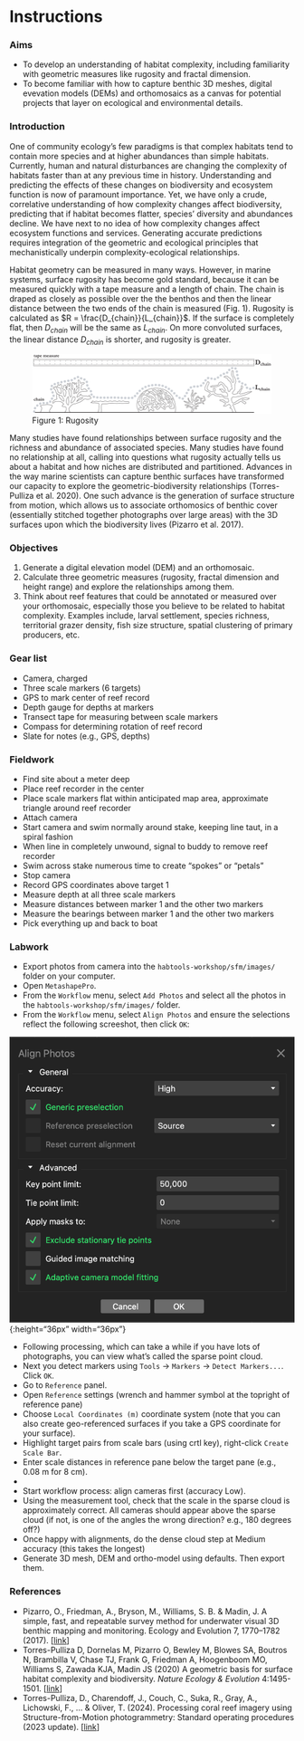 
# Instructions

### Aims

- To develop an understanding of habitat complexity, including
  familiarity with geometric measures like rugosity and fractal
  dimension.
- To become familiar with how to capture benthic 3D meshes, digital
  evevation models (DEMs) and orthomosaics as a canvas for potential
  projects that layer on ecological and environmental details.

### Introduction

One of community ecology’s few paradigms is that complex habitats tend
to contain more species and at higher abundances than simple habitats.
Currently, human and natural disturbances are changing the complexity of
habitats faster than at any previous time in history. Understanding and
predicting the effects of these changes on biodiversity and ecosystem
function is now of paramount importance. Yet, we have only a crude,
correlative understanding of how complexity changes affect biodiversity,
predicting that if habitat becomes flatter, species’ diversity and
abundances decline. We have next to no idea of how complexity changes
affect ecosystem functions and services. Generating accurate predictions
requires integration of the geometric and ecological principles that
mechanistically underpin complexity-ecological relationships.

Habitat geometry can be measured in many ways. However, in marine
systems, surface rugosity has become gold standard, because it can be
measured quickly with a tape measure and a length of chain. The chain is
draped as closely as possible over the the benthos and then the linear
distance between the two ends of the chain is measured (Fig. 1).
Rugosity is calculated as $R = \frac{D_{chain}}{L_{chain}}$. If the
surface is completely flat, then $D_{chain}$ will be the same as
$L_{chain}$. On more convoluted surfaces, the linear distance
$D_{chain}$ is shorter, and rugosity is greater.

<figure>
<img src="figs/rugosity.png" alt="Figure 1: Rugosity" />
<figcaption aria-hidden="true">Figure 1: Rugosity</figcaption>
</figure>

Many studies have found relationships between surface rugosity and the
richness and abundance of associated species. Many studies have found no
relationship at all, calling into questions what rugosity actually tells
us about a habitat and how niches are distributed and partitioned.
Advances in the way marine scientists can capture benthic surfaces have
transformed our capacity to explore the geometric-biodiversity
relationships (Torres-Pulliza et al. 2020). One such advance is the
generation of surface structure from motion, which allows us to
associate orthomosics of benthic cover (essentially stitched together
photographs over large areas) with the 3D surfaces upon which the
biodiversity lives (Pizarro et al. 2017).

### Objectives

1.  Generate a digital elevation model (DEM) and an orthomosaic.
2.  Calculate three geometric measures (rugosity, fractal dimension and
    height range) and explore the relationships among them.
3.  Think about reef features that could be annotated or measured over
    your orthomosaic, especially those you believe to be related to
    habitat complexity. Examples include, larval settlement, species
    richness, territorial grazer density, fish size structure, spatial
    clustering of primary producers, etc.

### Gear list

- Camera, charged
- Three scale markers (6 targets)
- GPS to mark center of reef record
- Depth gauge for depths at markers
- Transect tape for measuring between scale markers
- Compass for determining rotation of reef record
- Slate for notes (e.g., GPS, depths)

### Fieldwork

- Find site about a meter deep
- Place reef recorder in the center
- Place scale markers flat within anticipated map area, approximate
  triangle around reef recorder
- Attach camera
- Start camera and swim normally around stake, keeping line taut, in a
  spiral fashion
- When line in completely unwound, signal to buddy to remove reef
  recorder
- Swim across stake numerous time to create “spokes” or “petals”
- Stop camera
- Record GPS coordinates above target 1
- Measure depth at all three scale markers
- Measure distances between marker 1 and the other two markers
- Measure the bearings between marker 1 and the other two markers
- Pick everything up and back to boat

### Labwork

- Export photos from camera into the `habtools-workshop/sfm/images/`
  folder on your computer.
- Open `MetashapePro`.
- From the `Workflow` menu, select `Add Photos` and select all the
  photos in the `habtools-workshop/sfm/images/` folder.
- From the `Workflow` menu, select `Align Photos` and ensure the
  selections reflect the following screeshot, then click `OK`:

![](figs/align-photos.png){:height=“36px” width=“36px”}

- Following processing, which can take a while if you have lots of
  photographs, you can view what’s called the sparse point cloud.
- Next you detect markers using `Tools` -\> `Markers` -\>
  `Detect Markers...`. Click `OK`.
- Go to `Reference` panel.
- Open `Reference` settings (wrench and hammer symbol at the topright of
  reference pane)
- Choose `Local Coordinates (m)` coordinate system (note that you can
  also create geo-referenced surfaces if you take a GPS coordinate for
  your surface).
- Highlight target pairs from scale bars (using crtl key), right-click
  `Create Scale Bar`.
- Enter scale distances in reference pane below the target pane (e.g.,
  0.08 m for 8 cm).
- 
- Start workflow process: align cameras first (accuracy Low).
- Using the measurement tool, check that the scale in the sparse cloud
  is approximately correct. All cameras should appear above the sparse
  cloud (if not, is one of the angles the wrong direction? e.g., 180
  degrees off?)
- Once happy with alignments, do the dense cloud step at Medium accuracy
  (this takes the longest)
- Generate 3D mesh, DEM and ortho-model using defaults. Then export
  them.

### References

- Pizarro, O., Friedman, A., Bryson, M., Williams, S. B. & Madin, J. A
  simple, fast, and repeatable survey method for underwater visual 3D
  benthic mapping and monitoring. Ecology and Evolution 7, 1770–1782
  (2017). \[[link](https://doi.org/10.1002/ece3.2701)\]
- Torres-Pulliza D, Dornelas M, Pizarro O, Bewley M, Blowes SA, Boutros
  N, Brambilla V, Chase TJ, Frank G, Friedman A, Hoogenboom MO, Williams
  S, Zawada KJA, Madin JS (2020) A geometric basis for surface habitat
  complexity and biodiversity. *Nature Ecology & Evolution* 4:1495-1501.
  \[[link](https://doi.org/10.1038/s41559-020-1281-8)\]
- Torres-Pulliza, D., Charendoff, J., Couch, C., Suka, R., Gray, A.,
  Lichowski, F., … & Oliver, T. (2024). Processing coral reef imagery
  using Structure-from-Motion photogrammetry: Standard operating
  procedures (2023 update).
  \[[link](https://repository.library.noaa.gov/view/noaa/60890)\]
